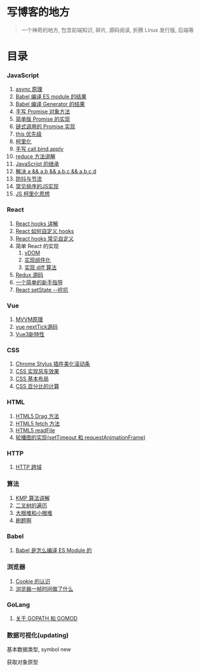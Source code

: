 # 写博客的地方

> 一个神奇的地方, 包含前端知识, 碎片, 源码阅读, 折腾 Linux 发行版, 后端等

# 目录

### JavaScript

1. [async 原理](./articles/js/async原理.md)
2. [Babel 编译 ES module 的结果](./articles/js/Babel怎么转换ESModule的.md)
3. [Babel 编译 Generator 的结果](./articles/js/Babel编译Generator.md)
4. [手写 Promise 对象方法](./articles/js/ES6%20Promise对象方法手写.md)
5. [简单版 Promise 的实现](./articles/js/ES6的Promise.md)
6. [链式调用的 Promise 实现](./articles/js/ES6链式调用的Promise.md)
7. [this 优先级](./articles/js/JS%20this优先级.md)
8. [柯里化](./articles/js/JS%20柯里化实现.md)
9. [手写 call,bind,apply](./articles/js/JS手写bind-apply-call.md)
10. [reduce 方法讲解](./articles/js/JS数组reduce.md)
11. [JavaScript 的继承](./articles/js/JS继承详解.md)
12. [解决 a && a.b && a.b.c && a.b.c.d](./articles/js/JS解决a.b.c.d...之道.md)
13. [防抖与节流](./articles/js/JS防抖与节流.md)
14. [常见排序的JS实现](./articles/js/常见排序的JS实现.md)
15. [JS 柯里化思想](./articles/js/js柯里化.md)

### React

1. [React hooks 讲解](./articles/react/Hooks.md)
2. [React 如何自定义 hooks](./articles/react/Hooks自定义.md)
3. [React hooks 常见自定义](./articles/react/Hooks常见自定义.md)
4. 简单 React 的实现
   1. [vDOM](./articles/react/React实现虚拟DOM.md)
   2. [实现组件化](./articles/react/React的组件化机制.md)
   3. [实现 diff 算法](./articles/react/React%20实现%20diff%20算法.md)
5. [Redux 源码](./articles/react/Redux源码.md)
6. [一个简单的新手指导](./articles/react/简单的新手指导.md)
7. [React setState --挖坑]()

### Vue

1. [MVVM原理](https://github.com/JedenZhan/fork-mvvm)
2. [vue nextTick源码](./articles/vue/this$nextTick.md)
3. [Vue3新特性](./articles/vue/vue3-新特性.md)

### CSS

1. [Chrome Stylus 插件美化滚动条](./articles/css/CSS%20stylus所需.md)
2. [CSS 实现风车效果](./articles/css/CSS%20写风车.md)
3. [CSS 基本布局](./articles/css/CSS%20常见布局.md)
4. [CSS 百分比的计算](./articles/css/CSS%20百分比.md)

### HTML

1. [HTML5 Drag 方法](./articles/html/HTML5%20DragApi.md)
2. [HTML5 fetch 方法](./articles/html/HTML5%20fetch.md)
3. [HTML5 readFile](./articles/html/HTML5%20readFile.md)
4. [轮播图的实现(setTimeout 和 requestAnimationFrame)](./articles/html/HTML%20轮播图.md)

### HTTP

1. [HTTP 跨域](./articles/http/HTTP跨域方法.md)

### 算法

1. [KMP 算法讲解](./articles/algorithm/AL%20KMP.md)
2. [二叉树的遍历](./articles/algorithm/AL%20二叉树的遍历.md)
3. [大根堆和小根堆](./articles/algorithm/AL%20大根堆和小根堆.md)
4. [刷题啊](./articles/leetcode/index.md)

### Babel

1. [Babel 是怎么编译 ES Module 的](./articles/babel/Babel怎么转换ESModule的.md)

### 浏览器

1. [Cookie 的认识](./articles/broswer/Cookie基本.md)
2. [浏览器一帧时间做了什么](./articles/broswer/浏览器的一帧.md)

### GoLang

1. [关于 GOPATH 和 GOMOD](./articles/golang/gopath和gomod.md)

### 数据可视化(updating)

基本数据类型, symbol new

获取对象原型